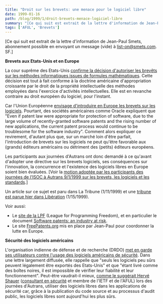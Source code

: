 ```yaml
---
title: "Droit sur les brevets: une menace pour le logiciel libre"
date: 1999-01-16
path: /blog/1999/1/droit-brevets-menace-logiciel-libre
summary: "[Ce qui suit est extrait de la lettre d'information de Jean-Paul Smets, abonnement possible en envoyant un message (vide) à list-on@smets.com."
tags: ['AFUL', 'Brevets']
---
```


<P>[Ce qui suit est extrait de la lettre d'information de Jean-Paul
Smets, abonnement possible en envoyant un message (vide) à <A HREF="mailto:it-list-on@smets.com">list-on@smets.com</A>. SF.]</P>

<P><B>Brevets aux Etats-Unis et en Europe</B></P>

<P>La cour suprême des Etats-Unis <A HREF="http://www.nytimes.com/library/tech/99/01/biztech/articles/12patent.html">
confirme la décision d'autoriser les brevêts sur les méthodes
informatiques issues de formules mathématiques</A>. Cette décision est
tout à fait conforme à la doctrine américaine d'appropriation croissante
par le droit de la propriété intellectuelle des méthodes employées dans
l'exercice d'activités intellectuelles. Elle est en revanche contraire
au droit européen du logiciel, pour l'instant.</P>

<P>Car l'Union Européenne <A HREF="http://europa.eu.int/comm/dg15/en/intprop/indprop/558.htm">envisage
d'introduire en Europe les brevets sur les logiciels</A>. Pourtant,
des sociétés américaines comme Oracle expliquent que "Even if patent
law were appropriate for protection of software, due to the large
volume of recently-granted software patents and the rising number of new
applications, the current patent process would continue to be troublesome
for the software industry". Comment alors expliquer ce revirement,
d'autant plus que, sur un marché loin d'être parfait, l'introduction
de brevets sur les logiciels ne peut qu'être favorable aux (grands)
éditeurs américains ou détriment des (petits) éditeurs européens.</P>

<P>Les participants aux journées d'Autrans ont donc demandé à
ce qu'avant d'adopter une directive sur les brevets logiciels,
ses conséquences sur l'innovation, la concurrence et l'existence
des logiciels libres en Europe soient bien évaluées.  [Voir la <A HREF="http://www.freepatents.org/adapt/autrans_1.0.3.html">motion adoptée
par les participants des journées de l'ISOC à Autrans 9/1/1999 sur les
brevets, les logiciels et les standards</A>.]</P>

<P>Un article sur ce sujet est paru dans La Tribune (1/11/1999) et une <A HREF="http://www.liberation.com/multi/cahier/articles/sem99.03/cah990115k.html
">tribune est parue hier dans Libération</A> (1/15/1999).</P>

<P>Voir aussi:</P>

<UL>

<LI>Le <A HREF="http://lpf.ai.mit.edu/">site
de la LPF</A> (League for Programming Freedom), et en particulier
le document <A HREF="http://lpf.ai.mit.edu/Patents/industry-at-risk.html">Software patents: an industry at risk</A>.
<LI>Le site <A HREF="http://www.freepatents.org">FreePatents.org</A>
mis en place par Jean-Paul pour coordonner la lutte en Europe.
</UL>

<P><B>Sécurité des logiciels américains</B></P>

<P>L'organisation indienne de défense et de recherche (DRDO) <A HREF="http://www.economictimes.com/120199/lead2.htm">met en garde ses
utilisateurs contre l'usage des logiciels américains de sécurité</A>. Dans
une lettre largement diffusée, elle rappelle que "seuls les logiciels
peu sûrs peuvent légalement être exportés des Etats-Unis" et que
"étant livré comme des boîtes noires, il est impossible de vérifier
leur fiabilité et leur fonctionnement". Peut-être vaudrait-il mieux, <A HREF="http://www.isoc.asso.fr/AUTRANS99/sf-sec.htm">comme le suggérait
Hervé Shauer</A> (<A HREF="http://www.hsc.fr/">consultant en sécurité</A>
et membre de l'IETF et de l'AFUL) lors des journées d'Autrans, utiliser
des logiciels libres dans les applications de sécurité car, grâce à la
publication du code source et au processus d'audit public, les logiciels
libres sont aujourd'hui les plus sûrs.</P>


